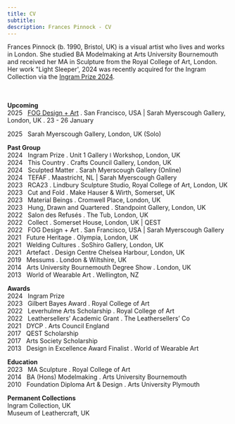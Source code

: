 ```yaml
---
title: CV
subtitle: 
description: Frances Pinnock - CV
---
```



 
Frances Pinnock (b. 1990, Bristol, UK) is a visual artist who lives and works in London. She studied BA Modelmaking at Arts University Bournemouth and received her MA in Sculpture from the Royal College of Art, London. Her work "Light Sleeper', 2024 was recently acquired for the Ingram Collection via the [Ingram Prize 2024](https://ingramcollection.com/home/2024-ingram-prize-winners/).   
<br /> 
<br />

  

**Upcoming**  
2025&nbsp;&nbsp;&nbsp;[FOG Design + Art](https://www.sarahmyerscough.com/exhibitions/73-raw-edges-fog-2025-art-fair/) . San Francisco, USA | Sarah Myerscough Gallery, London, UK . 23 - 26 January  

2025&nbsp;&nbsp;&nbsp;Sarah Myerscough Gallery, London, UK (Solo)  

**Past Group**  
2024&nbsp;&nbsp;&nbsp;Ingram Prize . Unit 1 Gallery ǀ Workshop, London, UK  
2024&nbsp;&nbsp;&nbsp;This Country . Crafts Council Gallery, London, UK  
2024&nbsp;&nbsp;&nbsp;Sculpted Matter . Sarah Myerscough Gallery (Online)  
2024&nbsp;&nbsp;&nbsp;TEFAF . Maastricht, NL | Sarah Myerscough Gallery  
2023&nbsp;&nbsp;&nbsp;RCA23 . Lindbury Sculpture Studio, Royal College of Art, London, UK  
2023&nbsp;&nbsp;&nbsp;Cut and Fold . Make Hauser & Wirth, Somerset, UK  
2023&nbsp;&nbsp;&nbsp;Material Beings . Cromwell Place, London, UK  
2023&nbsp;&nbsp;&nbsp;Hung, Drawn and Quartered . Standpoint Gallery, London, UK  
2022&nbsp;&nbsp;&nbsp;Salon des Refusés . The Tub, London, UK  
2022&nbsp;&nbsp;&nbsp;Collect . Somerset House, London, UK | QEST  
2022&nbsp;&nbsp;&nbsp;FOG Design + Art . San Francisco, USA | Sarah Myerscough Gallery   
2021&nbsp;&nbsp;&nbsp;Future Heritage . Olympia, London, UK  
2021&nbsp;&nbsp;&nbsp;Welding Cultures . SoShiro Gallery, London, UK  
2021&nbsp;&nbsp;&nbsp;Artefact . Design Centre Chelsea Harbour, London, UK  
2019&nbsp;&nbsp;&nbsp;Messums . London & Wiltshire, UK  
2014&nbsp;&nbsp;&nbsp;Arts University Bournemouth Degree Show . London, UK  
2013&nbsp;&nbsp;&nbsp;World of Wearable Art . Wellington, NZ  
  
**Awards**  
2024&nbsp;&nbsp;&nbsp;Ingram Prize  
2023&nbsp;&nbsp;&nbsp;Gilbert Bayes Award . Royal College of Art  
2022&nbsp;&nbsp;&nbsp;Leverhulme Arts Scholarship . Royal College of Art  
2022&nbsp;&nbsp;&nbsp;Leathersellers’ Academic Grant . The Leathersellers’ Co  
2021&nbsp;&nbsp;&nbsp;DYCP . Arts Council England   
2017&nbsp;&nbsp;&nbsp;QEST Scholarship   
2017&nbsp;&nbsp;&nbsp;Arts Society Scholarship  
2013&nbsp;&nbsp;&nbsp;Design in Excellence Award Finalist . World of Wearable Art
 
**Education**  
2023&nbsp;&nbsp;&nbsp;MA Sculpture . Royal College of Art  
2014&nbsp;&nbsp;&nbsp;BA (Hons) Modelmaking . Arts University Bournemouth  
2010&nbsp;&nbsp;&nbsp;Foundation Diploma Art & Design . Arts University Plymouth  
  
**Permanent Collections**  
Ingram Collection, UK  
Museum of Leathercraft, UK

  










 



  










 











